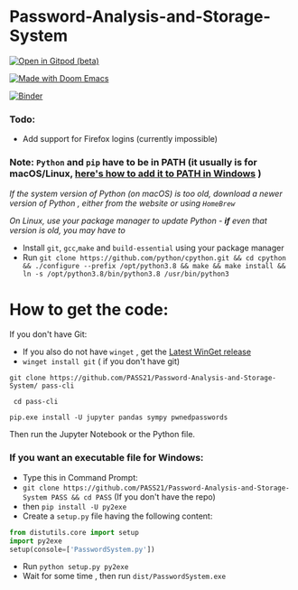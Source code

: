 # Password-Analysis-and-Storage-System 
[![Open in Gitpod (beta)](https://gitpod.io/button/open-in-gitpod.svg)](https://gitpod.io/#https://github.com/PASS21/Password-Analysis-and-Storage-System/) 
<!-- [![Gradient](https://assets.paperspace.io/img/gradient-badge.svg)](https://console.paperspace.com/github/PASS21/Password-Analysis-and-Storage-System/blob/main/Passwd.ipynb?clone=True) -->

<!-- ![Jupyter](https://img.shields.io/badge/Made%20with-Jupyter-orange?style=for-the-badge&logo=Jupyter?style=for-the-badge&logo=Jupyter) -->
[![Made with Doom Emacs](https://img.shields.io/badge/Made_with-Doom_Emacs-blueviolet.svg?style=round&logo=GNU%20Emacs&logoColor=white)](https://github.com/hlissner/doom-emacs)    

[![Binder](https://mybinder.org/badge_logo.svg)](https://mybinder.org/v2/gh/PASS21/Password-Analysis-and-Storage-System/main)

### Todo:
- Add support for Firefox logins (currently impossible)

### Note: `Python` and `pip` have to be in PATH (it usually is for macOS/Linux, [here's how to add it to PATH in  Windows](https://www.makeuseof.com/python-windows-path) )
*If the system version of Python (on macOS) is too old, download a newer version of Python , either from the website or using `HomeBrew`*

*On Linux, use your package manager to update Python - **if** even that version is old, you may have to*
- Install  `git`, `gcc`,`make` and `build-essential` using your package manager
- Run `git clone https://github.com/python/cpython.git && cd cpython && ./configure --prefix /opt/python3.8 && make && make install && ln -s /opt/python3.8/bin/python3.8 /usr/bin/python3`

# How to get the code:
If you don't have Git:
- If you also do not have `winget` ,  get the [Latest WinGet release](https://github.com/microsoft/winget-cli/releases/download/v1.1.12653/Microsoft.DesktopAppInstaller_8wekyb3d8bbwe.msixbundle)
- `winget install git` ( if you don't have git) 

`git clone https://github.com/PASS21/Password-Analysis-and-Storage-System/ pass-cli`

` cd pass-cli`

` pip.exe install -U jupyter pandas sympy pwnedpasswords `

Then run the Jupyter Notebook or the Python file.

### If you want an executable file for Windows:
- Type this in Command Prompt: 
- `git clone https://github.com/PASS21/Password-Analysis-and-Storage-System PASS && cd PASS` (If you don't have the repo)
- then `pip install -U py2exe`
- Create a `setup.py` file having the following content:
```python
from distutils.core import setup
import py2exe
setup(console=['PasswordSystem.py'])
```
- Run `python setup.py py2exe`
- Wait for some time , then run `dist/PasswordSystem.exe`
